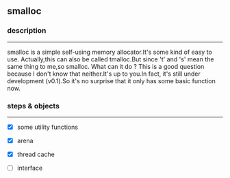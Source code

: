 ## smalloc 

### description
----
smalloc is a simple self-using memory allocator.It's some kind of easy to use.
Actually,this can also be called tmalloc.But since 't' and 's' mean the same thing to me,so smalloc.
What can it do ? This is a good question because I don't know that neither.It's up to you.In fact,
it's still under development (v0.1).So it's no surprise that it only has some basic function now.

### steps & objects
----
- [x] some utility functions
- [x] arena
- [x] thread cache
- [ ] interface



